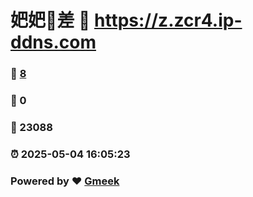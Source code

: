 # 妑妑🔭差 :link: https://z.zcr4.ip-ddns.com 
### :page_facing_up: [8](https://z.zcr4.ip-ddns.com/tag.html) 
### :speech_balloon: 0 
### :hibiscus: 23088 
### :alarm_clock: 2025-05-04 16:05:23 
### Powered by :heart: [Gmeek](https://github.com/Meekdai/Gmeek)
